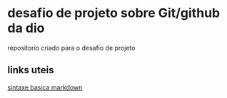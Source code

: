 # desafio de projeto sobre Git/github da dio
 repositorio criado para o desafio de projeto

## links uteis
[sintaxe basica markdown](https://www.markdownguide.org/basic-syntax/)
